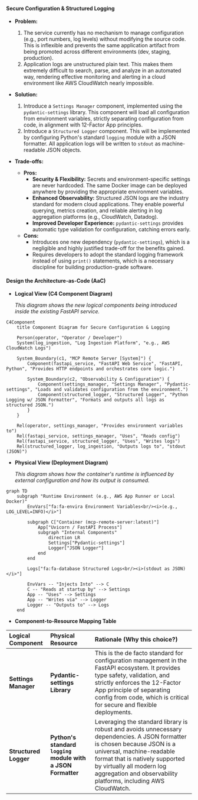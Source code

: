 #### **Secure Configuration & Structured Logging**

*   **Problem:**
    1.  The service currently has no mechanism to manage configuration (e.g., port numbers, log levels) without modifying the source code. This is inflexible and prevents the same application artifact from being promoted across different environments (dev, staging, production).
    2.  Application logs are unstructured plain text. This makes them extremely difficult to search, parse, and analyze in an automated way, rendering effective monitoring and alerting in a cloud environment like AWS CloudWatch nearly impossible.

*   **Solution:**
    1.  Introduce a `Settings Manager` component, implemented using the `pydantic-settings` library. This component will load all configuration from environment variables, strictly separating configuration from code, in alignment with 12-Factor App principles.
    2.  Introduce a `Structured Logger` component. This will be implemented by configuring Python's standard `logging` module with a JSON formatter. All application logs will be written to `stdout` as machine-readable JSON objects.

*   **Trade-offs:**
    *   **Pros:**
        *   **Security & Flexibility:** Secrets and environment-specific settings are never hardcoded. The same Docker image can be deployed anywhere by providing the appropriate environment variables.
        *   **Enhanced Observability:** Structured JSON logs are the industry standard for modern cloud applications. They enable powerful querying, metrics creation, and reliable alerting in log aggregation platforms (e.g., CloudWatch, Datadog).
        *   **Improved Developer Experience:** `pydantic-settings` provides automatic type validation for configuration, catching errors early.
    *   **Cons:**
        *   Introduces one new dependency (`pydantic-settings`), which is a negligible and highly justified trade-off for the benefits gained.
        *   Requires developers to adopt the standard logging framework instead of using `print()` statements, which is a necessary discipline for building production-grade software.

#### **Design the Architecture-as-Code (AaC)**

*   **Logical View (C4 Component Diagram)**

    *This diagram shows the new logical components being introduced *inside* the existing FastAPI service.*

```mermaid
C4Component
    title Component Diagram for Secure Configuration & Logging

    Person(operator, "Operator / Developer")
    System(log_ingestion, "Log Ingestion Platform", "e.g., AWS CloudWatch Logs")

    System_Boundary(c1, "MCP Remote Server [System]") {
        Component(fastapi_service, "FastAPI Web Service", "FastAPI, Python", "Provides HTTP endpoints and orchestrates core logic.")

        System_Boundary(c2, "Observability & Configuration") {
            Component(settings_manager, "Settings Manager", "Pydantic-settings", "Loads and validates configuration from the environment.")
            Component(structured_logger, "Structured Logger", "Python Logging w/ JSON Formatter", "Formats and outputs all logs as structured JSON.")
        }
    }

    Rel(operator, settings_manager, "Provides environment variables to")
    Rel(fastapi_service, settings_manager, "Uses", "Reads config")
    Rel(fastapi_service, structured_logger, "Uses", "Writes logs")
    Rel(structured_logger, log_ingestion, "Outputs logs to", "stdout (JSON)")
```

*   **Physical View (Deployment Diagram)**

    *This diagram shows how the container's runtime is influenced by external configuration and how its output is consumed.*

```mermaid
graph TD
    subgraph "Runtime Environment (e.g., AWS App Runner or Local Docker)"
        EnvVars["fa:fa-envira Environment Variables<br/><i>(e.g., LOG_LEVEL=INFO)</i>"]

        subgraph C["Container (mcp-remote-server:latest)"]
            App["Uvicorn / FastAPI Process"]
            subgraph "Internal Components"
                direction LR
                Settings["Pydantic-settings"]
                Logger["JSON Logger"]
            end
        end
        
        Logs["fa:fa-database Structured Logs<br/><i>(stdout as JSON)</i>"]

        EnvVars -- "Injects Into" --> C
        C -- "Reads at startup by" --> Settings
        App -- "Uses" --> Settings
        App -- "Writes via" --> Logger
        Logger -- "Outputs to" --> Logs
    end
```

*   **Component-to-Resource Mapping Table**

| Logical Component | Physical Resource | Rationale (Why this choice?) |
| :--- | :--- | :--- |
| **Settings Manager** | **Pydantic-settings Library** | This is the de facto standard for configuration management in the FastAPI ecosystem. It provides type safety, validation, and strictly enforces the 12-Factor App principle of separating config from code, which is critical for secure and flexible deployments. |
| **Structured Logger** | **Python's standard `logging` module with a JSON Formatter** | Leveraging the standard library is robust and avoids unnecessary dependencies. A JSON formatter is chosen because JSON is a universal, machine-readable format that is natively supported by virtually all modern log aggregation and observability platforms, including AWS CloudWatch. |

